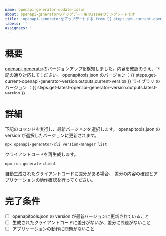 ```yaml
---
name: openapi-generator-update-issue
about: openapi-generatorのアップデート用のIssueのテンプレートです
title: 'openapi-generatorをアップデートする from {{ steps.get-current-openapi-generator-version.outputs.current-version }} to {{ steps.get-latest-openapi-generator-version.outputs.latest-version }}'
labels: ''
assignees: ''
---
```


# 概要

[openapi-generator](https://github.com/OpenAPITools/openapi-generator)のバージョンアップを検知しました。内容を確認のうえ、下記の通り対応してください。
openapitools.json のバージョン ：{{ steps.get-current-openapi-generator-version.outputs.current-version }}
ライブラリ のバージョン ：{{ steps.get-latest-openapi-generator-version.outputs.latest-version }}

# 詳細

下記のコマンドを実行し、最新バージョンを選択します。
openapitools.json の version が選択したバージョンに更新されます。

```terminal
npx openapi-generator-cli version-manager list
```

クライアントコードを再生成します。

```terminal
npm run generate-client
```

自動生成されたクライアントコードに差分がある場合、
差分の内容の確認とアプリケーションの動作確認を行ってください。

# 完了条件

- [ ] openapitools.json の version が最新バージョンに更新されていること
- [ ] 生成されたクライアントコードに差分がないか、差分に問題がないこと
- [ ] アプリケーションの動作に問題がないこと